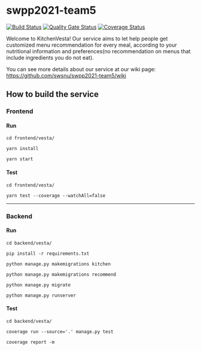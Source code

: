 # swpp2021-team5
[![Build
           Status](https://travis-ci.com/swsnu/swpp2021-team5.svg?branch=main)](https://travis-ci.com/swsnu/swpp2021-team5)
[![Quality Gate
           Status](https://sonarcloud.io/api/project_badges/measure?project=swsnu_swpp2021-team5&metric=alert_status)](https://sonarcloud.io/dashboard?id=swsnu_swpp2021-team5)
[![Coverage Status](https://coveralls.io/repos/github/swsnu/swpp2021-team5/badge.svg?branch=main&service=github)](https://coveralls.io/github/swsnu/swpp2021-team5?branch=main)

Welcome to KitchenVesta! Our service aims to let help people get customized menu recommendation for every meal, according to your nutritional information and preferences(no recommendation on menus that include ingredients you do not eat).

You can see more details about our service at our wiki page: https://github.com/swsnu/swpp2021-team5/wiki 

## How to build the service
### Frontend
#### Run
`cd frontend/vesta/`

`yarn install`

`yarn start`

#### Test
`cd frontend/vesta/`

`yarn test --coverage --watchAll=false`

-----
### Backend
#### Run
`cd backend/vesta/`

`pip install -r requirements.txt`

`python manage.py makemigrations kitchen`

`python manage.py makemigrations recommend`

`python manage.py migrate`

`python manage.py runserver`

#### Test
`cd backend/vesta/`

`coverage run --source='.' manage.py test`

`coverage report -m`
